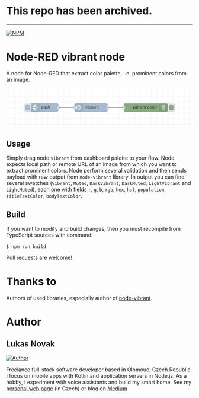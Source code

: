 # This repo has been archived.

---

[![NPM](https://nodei.co/npm/node-red-contrib-vibrant.png)](https://nodei.co/npm/node-red-contrib-vibrant/)

# Node-RED vibrant node

A node for Node-RED that extract color palette, i.e. prominent colors from an image.

![Screenshot from Node-RED](assets/screenshot.png)

## Usage

Simply drag node `vibrant` from dashboard palette to your flow. Node expects local path or remote URL of an image from which you want to extract prominent colors. Node perform several validation and then sends payload with raw output from `node-vibrant` library. In output you can find several swatches (`Vibrant`, `Muted`, `DarkVibrant`, `DarkMuted`, `LightVibrant` and `LightMuted`), each one with fields `r`, `g`, `b`, `rgb`, `hex`, `hsl`, `population`, `titleTextColor`, `bodyTextColor`. 

## Build

If you want to modify and build changes, then you must recompile from TypeScript sources with command:

```
$ npm run build
```

Pull requests are welcome!

# Thanks to

Authors of used libraries, especially author of <a href="https://www.npmjs.com/package/node-vibrant">node-vibrant</a>.

# Author

## Lukas Novak

[![Author](http://www.novaklukas.cz/images/profile.png)](http://www.novaklukas.cz)

Freelance full-stack software developer based in Olomouc, Czech Republic. I focus on mobile apps with Kotlin and application servers in Node.js. As a hobby, I experiment with voice assistants and build my smart home. See my [personal web page](http://www.novaklukas.cz) (in Czech) or blog on [Medium](https://medium.com/@novalu)
